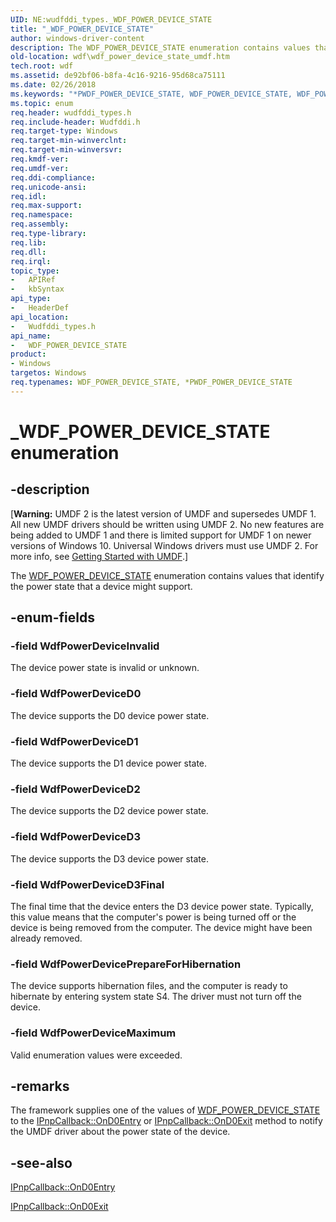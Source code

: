 ```yaml
---
UID: NE:wudfddi_types._WDF_POWER_DEVICE_STATE
title: "_WDF_POWER_DEVICE_STATE"
author: windows-driver-content
description: The WDF_POWER_DEVICE_STATE enumeration contains values that identify the power state that a device might support.
old-location: wdf\wdf_power_device_state_umdf.htm
tech.root: wdf
ms.assetid: de92bf06-b8fa-4c16-9216-95d68ca75111
ms.date: 02/26/2018
ms.keywords: "*PWDF_POWER_DEVICE_STATE, WDF_POWER_DEVICE_STATE, WDF_POWER_DEVICE_STATE enumeration, WdfPowerDeviceD0, WdfPowerDeviceD1, WdfPowerDeviceD2, WdfPowerDeviceD3, WdfPowerDeviceD3Final, WdfPowerDeviceInvalid, WdfPowerDeviceMaximum, WdfPowerDevicePrepareForHibernation, _WDF_POWER_DEVICE_STATE, umdf.wdf_power_device_state, umdfstructs_2037a598-edcf-4359-b17d-3d5f42eda92a.xml, wdf.wdf_power_device_state_umdf, wudfddi_types/WDF_POWER_DEVICE_STATE, wudfddi_types/WdfPowerDeviceD0, wudfddi_types/WdfPowerDeviceD1, wudfddi_types/WdfPowerDeviceD2, wudfddi_types/WdfPowerDeviceD3, wudfddi_types/WdfPowerDeviceD3Final, wudfddi_types/WdfPowerDeviceInvalid, wudfddi_types/WdfPowerDeviceMaximum, wudfddi_types/WdfPowerDevicePrepareForHibernation"
ms.topic: enum
req.header: wudfddi_types.h
req.include-header: Wudfddi.h
req.target-type: Windows
req.target-min-winverclnt: 
req.target-min-winversvr: 
req.kmdf-ver: 
req.umdf-ver: 
req.ddi-compliance: 
req.unicode-ansi: 
req.idl: 
req.max-support: 
req.namespace: 
req.assembly: 
req.type-library: 
req.lib: 
req.dll: 
req.irql: 
topic_type:
-	APIRef
-	kbSyntax
api_type:
-	HeaderDef
api_location:
-	Wudfddi_types.h
api_name:
-	WDF_POWER_DEVICE_STATE
product:
- Windows
targetos: Windows
req.typenames: WDF_POWER_DEVICE_STATE, *PWDF_POWER_DEVICE_STATE
---
```


# _WDF_POWER_DEVICE_STATE enumeration


## -description


<p class="CCE_Message">[<b>Warning:</b> UMDF 2 is the latest version of UMDF and supersedes UMDF 1.  All new UMDF drivers should be written using UMDF 2.  No new features are being added to UMDF 1 and there is limited support for UMDF 1 on newer versions of Windows 10.  Universal Windows drivers must use UMDF 2.  For more info, see <a href="https://docs.microsoft.com/windows-hardware/drivers/wdf/getting-started-with-umdf-version-2">Getting Started with UMDF</a>.]


The <a href="https://msdn.microsoft.com/library/windows/hardware/ff552421">WDF_POWER_DEVICE_STATE</a> enumeration contains values that identify the power state that a device might support.


## -enum-fields




### -field WdfPowerDeviceInvalid

The device power state is invalid or unknown.


### -field WdfPowerDeviceD0

The device supports the D0 device power state.


### -field WdfPowerDeviceD1

The device supports the D1 device power state.


### -field WdfPowerDeviceD2

The device supports the D2 device power state.


### -field WdfPowerDeviceD3

The device supports the D3 device power state.


### -field WdfPowerDeviceD3Final

The final time that the device enters the D3 device power state. Typically, this value means that the computer's power is being turned off or the device is being removed from the computer. The device might have been already removed.


### -field WdfPowerDevicePrepareForHibernation

The device supports hibernation files, and the computer is ready to hibernate by entering system state S4. The driver must not turn off the device.


### -field WdfPowerDeviceMaximum

Valid enumeration values were exceeded.


## -remarks



The framework supplies one of the values of <a href="https://msdn.microsoft.com/library/windows/hardware/ff552421">WDF_POWER_DEVICE_STATE</a> to the <a href="https://msdn.microsoft.com/library/windows/hardware/ff556799">IPnpCallback::OnD0Entry</a> or <a href="https://msdn.microsoft.com/library/windows/hardware/ff556803">IPnpCallback::OnD0Exit</a> method to notify the UMDF driver about the power state of the device.




## -see-also




<a href="https://msdn.microsoft.com/library/windows/hardware/ff556799">IPnpCallback::OnD0Entry</a>



<a href="https://msdn.microsoft.com/library/windows/hardware/ff556803">IPnpCallback::OnD0Exit</a>
 

 

